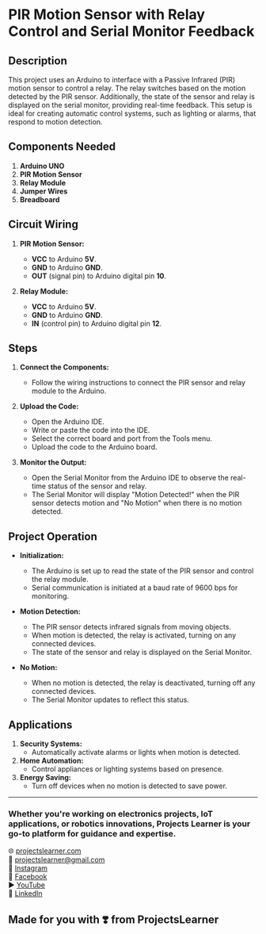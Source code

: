 # PIR Motion Sensor with Relay Control and Serial Monitor Feedback

## Description

This project uses an Arduino to interface with a Passive Infrared (PIR) motion sensor to control a relay. The relay switches based on the motion detected by the PIR sensor. Additionally, the state of the sensor and relay is displayed on the serial monitor, providing real-time feedback. This setup is ideal for creating automatic control systems, such as lighting or alarms, that respond to motion detection.

## Components Needed

1. **Arduino UNO**
2. **PIR Motion Sensor**
3. **Relay Module**
4. **Jumper Wires**
5. **Breadboard**

## Circuit Wiring

1. **PIR Motion Sensor:**
   - **VCC** to Arduino **5V**.
   - **GND** to Arduino **GND**.
   - **OUT** (signal pin) to Arduino digital pin **10**.

2. **Relay Module:**
   - **VCC** to Arduino **5V**.
   - **GND** to Arduino **GND**.
   - **IN** (control pin) to Arduino digital pin **12**.

## Steps

1. **Connect the Components:**
   - Follow the wiring instructions to connect the PIR sensor and relay module to the Arduino.

2. **Upload the Code:**
   - Open the Arduino IDE.
   - Write or paste the code into the IDE.
   - Select the correct board and port from the Tools menu.
   - Upload the code to the Arduino board.

3. **Monitor the Output:**
   - Open the Serial Monitor from the Arduino IDE to observe the real-time status of the sensor and relay.
   - The Serial Monitor will display "Motion Detected!" when the PIR sensor detects motion and "No Motion" when there is no motion detected.

## Project Operation

- **Initialization:**
  - The Arduino is set up to read the state of the PIR sensor and control the relay module.
  - Serial communication is initiated at a baud rate of 9600 bps for monitoring.

- **Motion Detection:**
  - The PIR sensor detects infrared signals from moving objects.
  - When motion is detected, the relay is activated, turning on any connected devices.
  - The state of the sensor and relay is displayed on the Serial Monitor.

- **No Motion:**
  - When no motion is detected, the relay is deactivated, turning off any connected devices.
  - The Serial Monitor updates to reflect this status.

## Applications

1. **Security Systems:**
   - Automatically activate alarms or lights when motion is detected.
2. **Home Automation:**
   - Control appliances or lighting systems based on presence.
3. **Energy Saving:**
   - Turn off devices when no motion is detected to save power.

---

### Whether you're working on electronics projects, IoT applications, or robotics innovations, Projects Learner is your go-to platform for guidance and expertise.

🌐 [projectslearner.com](https://www.projectslearner.com)  
📧 [projectslearner@gmail.com](mailto:projectslearner@gmail.com)  
📸 [Instagram](https://www.instagram.com/projectslearner/)  
📘 [Facebook](https://www.facebook.com/projectslearner)  
▶️ [YouTube](https://www.youtube.com/@ProjectsLearner)  
📘 [LinkedIn](https://www.linkedin.com/in/projectslearner)  

## Made for you with ❣️ from ProjectsLearner